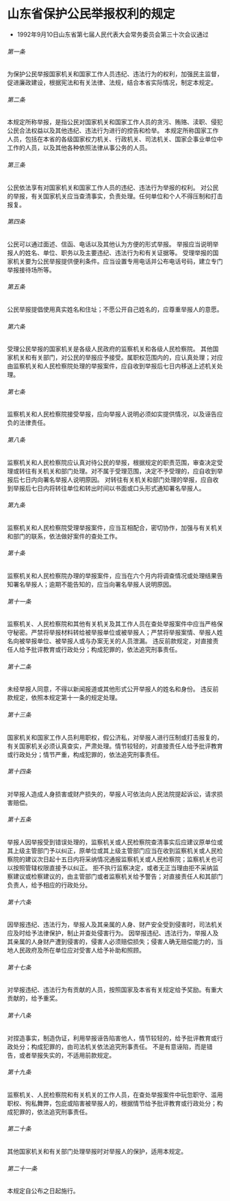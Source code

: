 # 山东省保护公民举报权利的规定

- 1992年9月10日山东省第七届人民代表大会常务委员会第三十次会议通过

<!-- INFO END -->

###### 第一条

为保护公民举报国家机关和国家工作人员违纪、违法行为的权利，加强民主监督，促进廉政建设，根据宪法和有关法律、法规，结合本省实际情况，制定本规定。

###### 第二条

本规定所称举报，是指公民对国家机关和国家工作人员的贪污、贿赂、渎职、侵犯公民合法权益以及其他违纪、违法行为进行的控告和检举。 本规定所称国家工作人员，包括在本省的各级国家权力机关、行政机关、司法机关、国家企事业单位中工作的人员，以及其他各种依照法律从事公务的人员。

###### 第三条

公民依法享有对国家机关和国家工作人员的违纪、违法行为举报的权利。 对公民的举报，有关国家机关应当查清事实，负责处理。任何单位和个人不得压制和打击报复。

###### 第四条

公民可以通过面述、信函、电话以及其他认为方便的形式举报。 举报应当说明举报人的姓名、单位、职务以及主要违纪、违法行为和有关证据等。 受理举报的国家机关要为公民举报提供便利条件。应当设置专用电话并公布电话号码，建立专门举报接待场所等。

###### 第五条

公民举报提倡使用真实姓名和住址；不愿公开自己姓名的，应尊重举报人的意愿。

###### 第六条

受理公民举报的国家机关是各级人民政府的监察机关和各级人民检察院。 其他国家机关和有关部门，对公民的举报应予接受。属职权范围内的，应认真处理；对应由监察机关和人民检察院处理的举报案件，应自收到举报后七日内移送上述机关处理。

###### 第七条

监察机关和人民检察院接受举报，应向举报人说明必须如实提供情况，以及诬告应负的法律责任。

###### 第八条

监察机关和人民检察院应认真对待公民的举报，根据规定的职责范围，审查决定受理或转往有关机关和部门处理。对不属于受理范围，决定不予受理的，应自收到举报后七日内向署名举报人说明原因。 对转往有关机关和部门处理的举报，应自收到举报后七日内将转往单位和转出时间以书面或口头形式通知署名举报人。

###### 第九条

监察机关和人民检察院受理举报案件，应当互相配合，密切协作，加强与有关机关和部门的联系，依法做好案件的查处工作。

###### 第十条

监察机关和人民检察院办理的举报案件，应当在六个月内将调查情况或处理结果告知署名举报人；逾期不能告知的，应当向署名举报人说明原因。

###### 第十一条

监察机关、人民检察院和其他有关机关及其工作人员在查处举报案件中应当严格保守秘密。严禁将举报材料转给被举报单位或被举报人；严禁将举报案情、举报人姓名向被举报单位、被举报人或与办案无关的人员泄漏。 违反前款规定，对直接责任人给予批评教育或行政处分；构成犯罪的，依法追究刑事责任。

###### 第十二条

未经举报人同意，不得以新闻报道或其他形式公开举报人的姓名和身份。 违反前款规定，依照本规定第十一条的规定处理。

###### 第十三条

国家机关和国家工作人员利用职权，假公济私，对举报人进行压制或打击报复的，有关国家机关必须认真查实，严肃处理。情节较轻的，对直接责任人给予批评教育或行政处分；情节严重，构成犯罪的，依法追究刑事责任。

###### 第十四条

对举报人造成人身损害或财产损失的，举报人可依法向人民法院提起诉讼，请求损害赔偿。

###### 第十五条

举报人因举报受到错误处理的，监察机关或人民检察院查清事实后应建议原单位或其上级主管部门予以纠正，原单位或其上级主管部门应当在收到监察机关或人民检察院的建议次日起十五日内将采纳情况通报监察机关或人民检察院；监察机关也可以按照管辖权限直接予以纠正。 拒不执行监察决定，或者无正当理由拒不采纳监察建议或检察建议的，由主管部门或者监察机关给予警告；对直接责任人和其部门负责人，给予相应的行政处分。

###### 第十六条

因举报违纪、违法行为，举报人及其亲属的人身、财产安全受到侵害时，司法机关应及时给予法律保护，制止并查处侵害行为。 因举报违纪、违法行为，举报人及其亲属的人身财产遭到侵害的，侵害人必须赔偿损失；侵害人确无赔偿能力的，当地人民政府及所在单位应对受害人给予补助和照顾。

###### 第十七条

对举报违纪、违法行为有贡献的人员，按照国家及本省有关规定给予奖励。有重大贡献的，给予重奖。

###### 第十八条

对捏造事实，制造伪证，利用举报诬告陷害他人，情节较轻的，给予批评教育或行政处分；构成犯罪的，由司法机关依法追究刑事责任。 不是有意诬陷，而是错告，或者举报失实的，不适用前款规定。

###### 第十九条

监察机关、人民检察院和有关机关的工作人员，在查处举报案件中玩忽职守、滥用职权、徇私舞弊，包庇或陷害被举报人的，根据情节给予批评教育或行政处分；构成犯罪的，依法追究刑事责任。

###### 第二十条

其他国家机关和有关部门处理举报时对举报人的保护，适用本规定。

###### 第二十一条

本规定自公布之日起施行。
